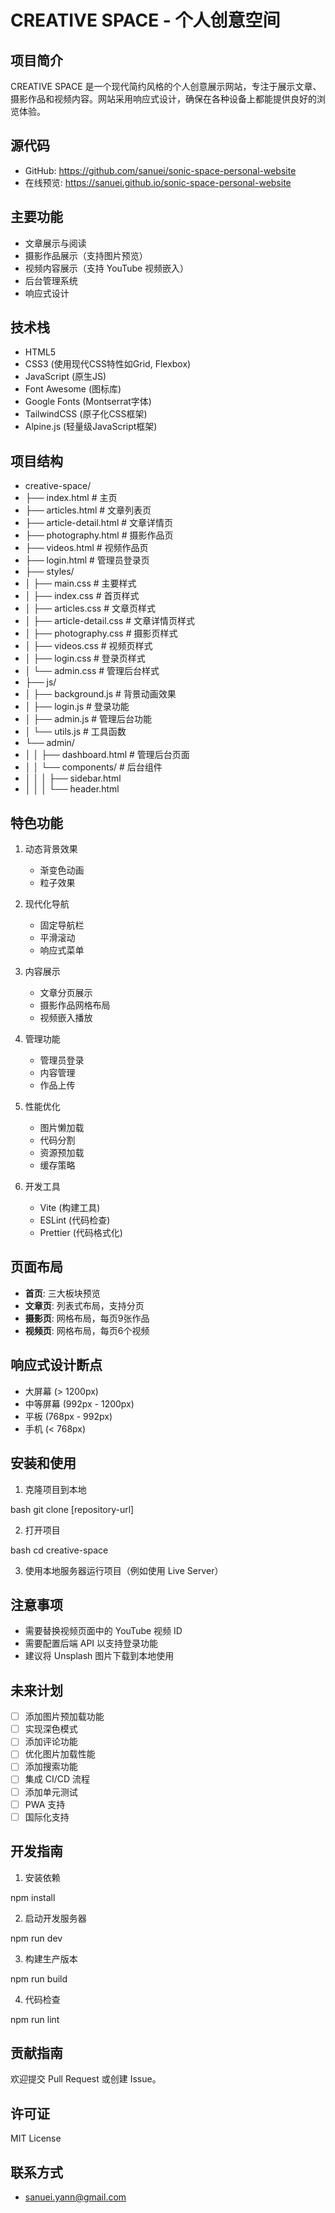 # CREATIVE SPACE - 个人创意空间

## 项目简介
CREATIVE SPACE 是一个现代简约风格的个人创意展示网站，专注于展示文章、摄影作品和视频内容。网站采用响应式设计，确保在各种设备上都能提供良好的浏览体验。

## 源代码
- GitHub: https://github.com/sanuei/sonic-space-personal-website
- 在线预览: https://sanuei.github.io/sonic-space-personal-website

## 主要功能
- 文章展示与阅读
- 摄影作品展示（支持图片预览）
- 视频内容展示（支持 YouTube 视频嵌入）
- 后台管理系统
- 响应式设计

## 技术栈
- HTML5
- CSS3 (使用现代CSS特性如Grid, Flexbox)
- JavaScript (原生JS)
- Font Awesome (图标库)
- Google Fonts (Montserrat字体)
- TailwindCSS (原子化CSS框架)
- Alpine.js (轻量级JavaScript框架)

## 项目结构 
- creative-space/
- ├── index.html # 主页
- ├── articles.html # 文章列表页
- ├── article-detail.html # 文章详情页
- ├── photography.html # 摄影作品页
- ├── videos.html # 视频作品页
- ├── login.html # 管理员登录页
- ├── styles/
- │ ├── main.css # 主要样式
- │ ├── index.css # 首页样式
- │ ├── articles.css # 文章页样式
- │ ├── article-detail.css # 文章详情页样式
- │ ├── photography.css # 摄影页样式
- │ ├── videos.css # 视频页样式
- │ ├── login.css # 登录页样式
- │ └── admin.css # 管理后台样式
- ├── js/
- │ ├── background.js # 背景动画效果
- │ ├── login.js # 登录功能
- │ ├── admin.js # 管理后台功能
- │ └── utils.js # 工具函数
- └── admin/
- │ │ ├── dashboard.html # 管理后台页面
- │ │ └── components/ # 后台组件
- │ │ │ ├── sidebar.html
- │ │ │ └── header.html

## 特色功能
1. 动态背景效果
   - 渐变色动画
   - 粒子效果

2. 现代化导航
   - 固定导航栏
   - 平滑滚动
   - 响应式菜单

3. 内容展示
   - 文章分页展示
   - 摄影作品网格布局
   - 视频嵌入播放

4. 管理功能
   - 管理员登录
   - 内容管理
   - 作品上传

5. 性能优化
   - 图片懒加载
   - 代码分割
   - 资源预加载
   - 缓存策略

6. 开发工具
   - Vite (构建工具)
   - ESLint (代码检查)
   - Prettier (代码格式化)

## 页面布局
- **首页**: 三大板块预览
- **文章页**: 列表式布局，支持分页
- **摄影页**: 网格布局，每页9张作品
- **视频页**: 网格布局，每页6个视频

## 响应式设计断点
- 大屏幕 (> 1200px)
- 中等屏幕 (992px - 1200px)
- 平板 (768px - 992px)
- 手机 (< 768px)

## 安装和使用
1. 克隆项目到本地

bash
git clone [repository-url]

2. 打开项目

bash
cd creative-space


3. 使用本地服务器运行项目（例如使用 Live Server）

## 注意事项
- 需要替换视频页面中的 YouTube 视频 ID
- 需要配置后端 API 以支持登录功能
- 建议将 Unsplash 图片下载到本地使用

## 未来计划
- [ ] 添加图片预加载功能
- [ ] 实现深色模式
- [ ] 添加评论功能
- [ ] 优化图片加载性能
- [ ] 添加搜索功能
- [ ] 集成 CI/CD 流程
- [ ] 添加单元测试
- [ ] PWA 支持
- [ ] 国际化支持

## 开发指南
1. 安装依赖

npm install

2. 启动开发服务器

npm run dev

3. 构建生产版本

npm run build

4. 代码检查

npm run lint

## 贡献指南
欢迎提交 Pull Request 或创建 Issue。

## 许可证
MIT License

## 联系方式
- sanuei.yann@gmail.com
